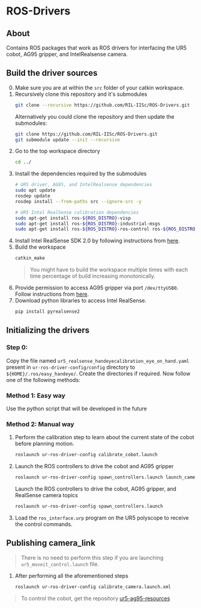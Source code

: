 # ROS-Drivers

## About
Contains ROS packages that work as ROS drivers for interfacing the UR5 cobot, AG95 gripper, and IntelRealsense camera.

## Build the driver sources
0. Make sure you are at within the `src` folder of your catkin workspace.
1.  Recursively clone this repository and it's submodules
    ```bash
    git clone --recursive https://github.com/RIL-IISc/ROS-Drivers.git
    ```
    Alternatively you could clone the repository and then update the submodules:
    ```bash
    git clone https://github.com/RIL-IISc/ROS-Drivers.git
    git submodule update --init --recursive
    ```
2. Go to the top workspace directory 
    ```bash
    cd ../
    ```
3. Install the dependencies required by the submodules
    ```bash
    # UR5 driver, AG95, and IntelRealsense dependencies
    sudo apt update
    rosdep update
    rosdep install --from-paths src --ignore-src -y

    # UR5 Intel RealSense calibration dependencies
    sudo apt-get install ros-${ROS_DISTRO}-visp
    sudo apt-get install ros-${ROS_DISTRO}-industrial-msgs
    sudo apt-get install ros-${ROS_DISTRO}-ros-control ros-${ROS_DISTRO}-ros-controllers
    ```
4. Install Intel RealSense SDK 2.0 by following instructions from [here](https://github.com/IntelRealSense/librealsense/blob/development/doc/distribution_linux.md).
5. Build the workspace
    ```bash
    catkin_make
    ```
    > You might have to build the workspace multiple times with each time percentage of build increasing monotonically.
6. Provide permission to access AG95 gripper via port `/dev/ttyUSB0`. Follow instructions from [here](./AG95-ROS/README.md#setting-up-permissions).
7. Download python libraries to access Intel RealSense.
    ```bash
    pip install pyrealsense2
    ```

## Initializing the drivers

### Step 0:
Copy the file named `ur5_realsense_handeyecalibration_eye_on_hand.yaml` present in `ur-ros-driver-config/config` directory to `${HOME}/.ros/easy_handeye/`. Create the directories if required. Now follow one of the following methods:

### Method 1: Easy way
Use the python script that will be developed in the future

### Method 2: Manual way
1. Perform the calibration step to learn about the current state of the cobot before planning motion.
    ```bash
    roslaunch ur-ros-driver-config calibrate_cobot.launch
    ```

2. Launch the ROS controllers to drive the cobot and AG95 gripper
    ```bash
    roslaunch ur-ros-driver-config spawn_controllers.launch launch_camera_topics:=false
    ```

    Launch the ROS controllers to drive the cobot, AG95 gripper, and RealSense camera topics
    ```bash
    roslaunch ur-ros-driver-config spawn_controllers.launch
    ```

3. Load the `ros_interface.urp` program on the UR5 polyscope to receive the control commands.

## Publishing camera_link
> There is no need to perform this step if you are launching `ur5_moveit_control.launch` file.
1. After performing all the aforementioned steps
    ```bash
    roslaunch ur-ros-driver-config calibrate_camera.launch.xml
    ```

> To control the cobot, get the repository [ur5-ag95-resources]

[ur5-ag95-resources]: https://github.com/RIL-IISc/ur5-ag95-resources.git